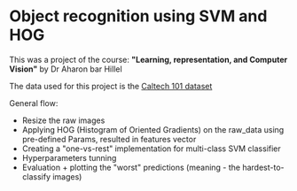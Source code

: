 # Object recognition using SVM and HOG

This was a project of the course: **"Learning, representation, and Computer Vision"** by Dr Aharon bar Hillel

The data used for this project is the [Caltech 101 dataset](http://www.vision.caltech.edu/Image_Datasets/Caltech101/)

General flow:
- Resize the raw images
- Applying HOG (Histogram of Oriented Gradients) on the raw_data using pre-defined Params, resulted in features vector
- Creating a "one-vs-rest" implementation for multi-class SVM classifier 
- Hyperparameters tunning
- Evaluation + plotting the "worst" predictions (meaning - the hardest-to-classify images)

